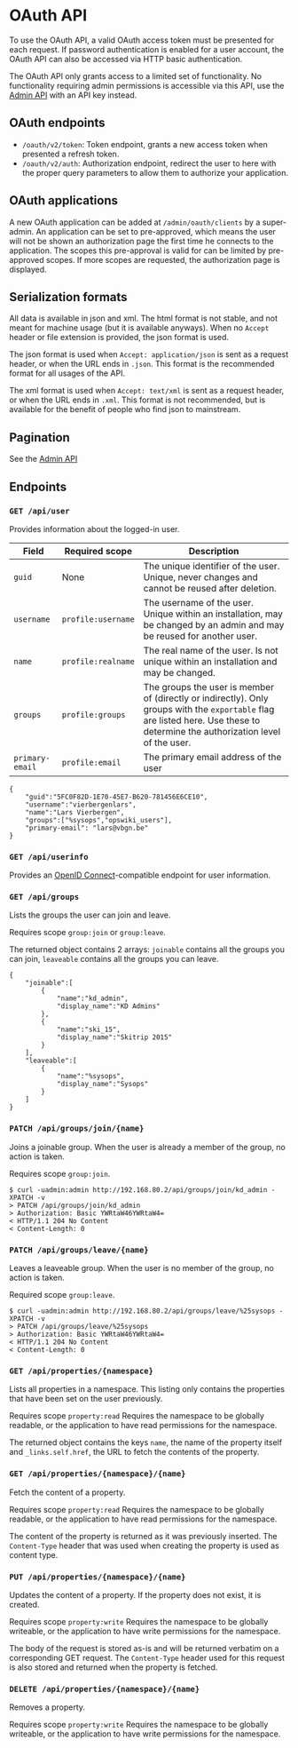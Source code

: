 # OAuth API

To use the OAuth API, a valid OAuth access token must be presented for each request.
If password authentication is enabled for a user account, the OAuth API can also be accessed via HTTP basic authentication.

The OAuth API only grants access to a limited set of functionality. No functionality requiring admin permissions is accessible
via this API, use the [Admin API](admin_api.md) with an API key instead.

## OAuth endpoints

* `/oauth/v2/token`: Token endpoint, grants a new access token when presented a refresh token.
* `/oauth/v2/auth`: Authorization endpoint, redirect the user to here with the proper query parameters to allow them to authorize your application.

## OAuth applications

A new OAuth application can be added at `/admin/oauth/clients` by a super-admin.
An application can be set to pre-approved, which means the user will not be shown an authorization page the first time
he connects to the application.
The scopes this pre-approval is valid for can be limited by pre-approved scopes. If more scopes are requested, the
authorization page is displayed.

## Serialization formats

All data is available in json and xml.
The html format is not stable, and not meant for machine usage (but it is available anyways).
When no `Accept` header or file extension is provided, the json format is used.

The json format is used when `Accept: application/json` is sent as a request header, or when the URL ends in `.json`.
This format is the recommended format for all usages of the API.

The xml format is used when `Accept: text/xml` is sent as a request header, or when the URL ends in `.xml`.
This format is not recommended, but is available for the benefit of people who find json to mainstream.

## Pagination

See the [Admin API](./admin_api.md#pagination)

## Endpoints

### `GET /api/user`

Provides information about the logged-in user.

| Field      | Required scope     | Description |
| ---------- | ------------------ | ----------- |
| `guid`     | None               | The unique identifier of the user. Unique, never changes and cannot be reused after deletion. |
| `username` | `profile:username` | The username of the user. Unique within an installation, may be changed by an admin and may be reused for another user. |
| `name`     | `profile:realname` | The real name of the user. Is not unique within an installation and may be changed. |
| `groups`   | `profile:groups`   | The groups the user is member of (directly or indirectly). Only groups with the `exportable` flag are listed here. Use these to determine the authorization level of the user. |
| `primary-email` | `profile:email` | The primary email address of the user

    {
        "guid":"5FC0F82D-1E70-45E7-B620-781456E6CE10",
        "username":"vierbergenlars",
        "name":"Lars Vierbergen",
        "groups":["%sysops","opswiki_users"],
        "primary-email": "lars@vbgn.be"
    }

### `GET /api/userinfo`

Provides an [OpenID Connect](https://openid.net/specs/openid-connect-core-1_0.html#UserInfoResponse)-compatible endpoint for user information.

### `GET /api/groups`

Lists the groups the user can join and leave.

Requires scope `group:join` or `group:leave`.

The returned object contains 2 arrays: `joinable` contains all the groups you can join, `leaveable` contains all the groups you can leave.

    {
        "joinable":[
            {
                "name":"kd_admin",
                "display_name":"KD Admins"
            },
            {
                "name":"ski_15",
                "display_name":"Skitrip 2015"
            }
        ],
        "leaveable":[
            {
                "name":"%sysops",
                "display_name":"Sysops"
            }
        ]
    }
            
### `PATCH /api/groups/join/{name}`

Joins a joinable group. When the user is already a member of the group, no action is taken.

Requires scope `group:join`.

    $ curl -uadmin:admin http://192.168.80.2/api/groups/join/kd_admin -XPATCH -v
    > PATCH /api/groups/join/kd_admin
    > Authorization: Basic YWRtaW46YWRtaW4=
    < HTTP/1.1 204 No Content
    < Content-Length: 0

### `PATCH /api/groups/leave/{name}`

Leaves a leaveable group. When the user is no member of the group, no action is taken.

Required scope `group:leave`.

    $ curl -uadmin:admin http://192.168.80.2/api/groups/leave/%25sysops -XPATCH -v
    > PATCH /api/groups/leave/%25sysops
    > Authorization: Basic YWRtaW46YWRtaW4=
    < HTTP/1.1 204 No Content
    < Content-Length: 0

### `GET /api/properties/{namespace}`

Lists all properties in a namespace.
This listing only contains the properties that have been set on the user previously.

Requires scope `property:read`
Requires the namespace to be globally readable, or the application to have read permissions for the namespace.

The returned object contains the keys `name`, the name of the property itself and `_links.self.href`, the URL to fetch
the contents of the property.

### `GET /api/properties/{namespace}/{name}`

Fetch the content of a property.

Requires scope `property:read`
Requires the namespace to be globally readable, or the application to have read permissions for the namespace.

The content of the property is returned as it was previously inserted. The `Content-Type` header that was used when
creating the property is used as content type.

### `PUT /api/properties/{namespace}/{name}`

Updates the content of a property. If the property does not exist, it is created.

Requires scope `property:write`
Requires the namespace to be globally writeable, or the application to have write permissions for the namespace.

The body of the request is stored as-is and will be returned verbatim on a corresponding GET request.
The `Content-Type` header used for this request is also stored and returned when the property is fetched.

### `DELETE /api/properties/{namespace}/{name}`

Removes a property.

Requires scope `property:write`
Requires the namespace to be globally writeable, or the application to have write permissions for the namespace.
